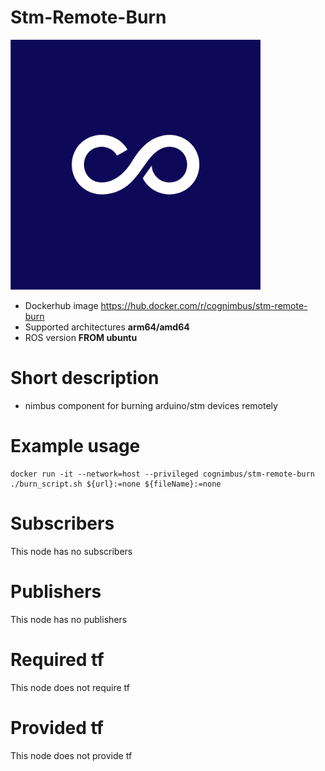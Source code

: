 # Stm-Remote-Burn

<img src="./stm-remote-burn/nimbusc.jpg" alt="stm-remote-burn" width="400"/>

* Dockerhub image https://hub.docker.com/r/cognimbus/stm-remote-burn
* Supported architectures <b>arm64/amd64</b>
* ROS version <b>FROM ubuntu
</b>

# Short description
* nimbus component for burning arduino/stm devices remotely

# Example usage
```
docker run -it --network=host --privileged cognimbus/stm-remote-burn ./burn_script.sh ${url}:=none ${fileName}:=none
```

# Subscribers
This node has no subscribers


# Publishers
This node has no publishers


# Required tf
This node does not require tf


# Provided tf
This node does not provide tf


